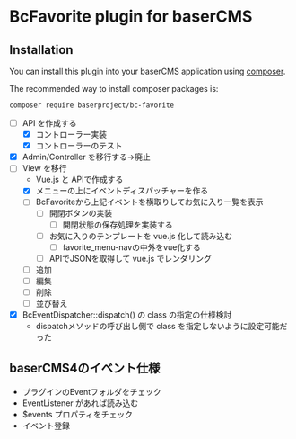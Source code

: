 # BcFavorite plugin for baserCMS

## Installation

You can install this plugin into your baserCMS application using [composer](https://getcomposer.org).

The recommended way to install composer packages is:

```
composer require baserproject/bc-favorite
```

- [ ] API を作成する
  - [x] コントローラー実装
  - [x] コントローラーのテスト
- [x] Admin/Controller を移行する→廃止
- [ ] View を移行
  - Vue.js と APIで作成する
  - [x] メニューの上にイベントディスパッチャーを作る
  - [ ] BcFavoriteから上記イベントを横取りしてお気に入り一覧を表示
    - [ ] 開閉ボタンの実装
      - [ ] 開閉状態の保存処理を実装する
    - [ ] お気に入りのテンプレートを vue.js 化して読み込む
      - [ ] favorite_menu-navの中外をvue化する
    - [ ] APIでJSONを取得して vue.js でレンダリング
  - [ ] 追加
  - [ ] 編集
  - [ ] 削除
  - [ ] 並び替え
- [x] BcEventDispatcher::dispatch() の class の指定の仕様検討
  - dispatchメソッドの呼び出し側で class を指定しないように設定可能だった

## baserCMS4のイベント仕様

- プラグインのEventフォルダをチェック
- EventListener があれば読み込む
- $events プロパティをチェック
- イベント登録



